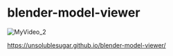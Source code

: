 # blender-model-viewer

![MyVideo_2](https://user-images.githubusercontent.com/8685879/147035773-28fce037-9cb8-4b29-ae12-a079a1e85583.gif)

https://unsolublesugar.github.io/blender-model-viewer/
